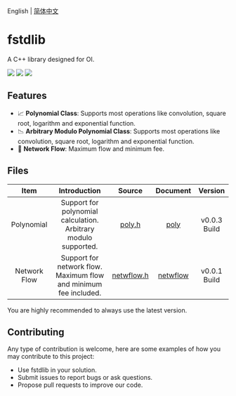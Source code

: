 English | [简体中文]()

# fstdlib
A C++ library designed for OI.

![](https://img.shields.io/badge/license-GPL-blue?style=flat-square) ![](https://img.shields.io/badge/C++-100.0%25-green?style=flat-square) ![](https://img.shields.io/badge/requirements-C++98%20or%20newer-brightgreen?style=flat-square)

## Features

- 📈 **Polynomial Class**: Supports most operations like convolution, square root, logarithm and exponential function.
- 📉 **Arbitrary Modulo Polynomial Class**: Supports most operations like convolution, square root, logarithm and exponential function.
- 🌊 **Network Flow**: Maximum flow and minimum fee.

## Files

|Item|Introduction|Source|Document|Version|
|:-:|:-:|:-:|:-:|:-:|
|Polynomial|Support for polynomial calculation. Arbitrary modulo supported.|[poly.h](https://raw.githubusercontent.com/FNatsuka/fstdlib/poly/source/poly.h)|[poly](https://github.com/FNatsuka/fstdlib/blob/master/doc/poly.md)|v0.0.3 Build|
|Network Flow|Support for network flow. Maximum flow and minimum fee included.|[netwflow.h]()|[netwflow]()|v0.0.1 Build|

You are highly recommended to always use the latest version.

## Contributing 

Any type of contribution is welcome, here are some examples of how you may contribute to this project:

- Use fstdlib in your solution.
- Submit issues to report bugs or ask questions.
- Propose pull requests to improve our code.

